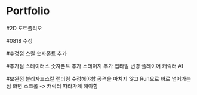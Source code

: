 # Portfolio
#2D 포트폴리오

#0818 수정

#수정점
스킬 숫자폰트 추가

#추가점
스테이터스 숫자폰트 추가
스테이지 추가
맵타일 변경
플레이어 캐릭터 AI

#보완점
블리자드스킬 랜더링 수정해야함
공격을 마치지 않고 Run으로 바로 넘어가는점
화면 스크롤 -> 캐릭터 따라가게 해야함
